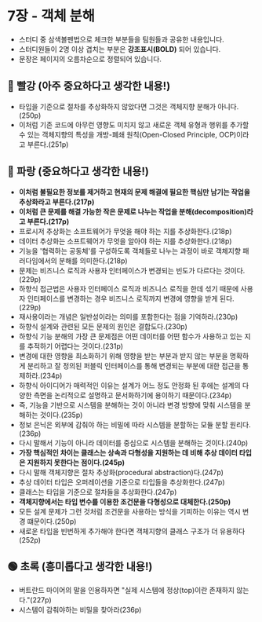 # 7장 - 객체 분해

- 스터디 중 삼색볼펜법으로 체크한 부분들을 팀원들과 공유한 내용입니다.
- 스터디원들이 2명 이상 겹치는 부분은 **강조표시(BOLD)** 되어 있습니다.
- 문장은 페이지의 오름차순으로 정렬되어 있습니다.

## 🔴 빨강 (아주 중요하다고 생각한 내용!)
- 타입을 기준으로 절차를 추상화하지 않았다면 그것은 객체지향 분해가 아니다.(250p)
- 이처럼 기존 코드에 아무런 영향도 미치지 않고 새로운 객체 유형과 행위를 추가할 수 있는 객체지향의 특성을 개방-폐쇄 원칙(Open-Closed Principle, OCP)이라고 부른다.(251p)

## 🔵 파랑 (중요하다고 생각한 내용!)
- **이처럼 불필요한 정보를 제거하고 현재의 문제 해결에 필요한 핵심만 남기는 작업을 추상화라고 부른다.(217p)** 
- **이처럼 큰 문제를 해결 가능한 작은 문제로 나누는 작업을 분해(decomposition)라고 부른다.(217p)**
- 프로시저 추상화는 소프트웨어가 무엇을 해야 하는 지를 추상화한다.(218p)
- 데이터 추상화는 소프트웨어가 무엇을 알아야 하는 지를 추상화한다.(218p)
- 기능을 '협력하는 공동체'를 구성하도록 객체들로 나누는 과정이 바로 객체지향 패러다임에서의 분해를 의미한다.(218p)
- 문제는 비즈니스 로직과 사용자 인터페이스가 변경되는 빈도가 다르다는 것이다.(229p)
- 하향식 접근법은 사용자 인터페이스 로직과 비즈니스 로직을 한데 섞기 때문에 사용자 인터페이스를 변경하는 경우 비즈니스 로직까지 변경에 영향을 받게 된다.(229p)
- 재사용이라는 개념은 일반성이라는 의미를 포함한다는 점을 기억하라.(230p)
- 하향식 설계와 관련된 모든 문제의 원인은 결합도다.(230p)
- 하향식 기능 분해의 가장 큰 문제점은 어떤 데이터를 어떤 함수가 사용하고 있는 지를 추적하기 어렵다는 것이다.(231p)
- 변경에 대한 영향을 최소화하기 위해 영향을 받는 부분과 받지 않는 부분을 명확하게 분리하고 잘 정의된 퍼블릭 인터페이스를 통해 변경되는 부분에 대한 접근을 통제하라.(234p)
- 하향식 아이디어가 매력적인 이유는 설계가 어느 정도 안정화 된 후에는 설계의 다양한 측면을 논리적으로 설명하고 문서화하기에 용이하기 때문이다.(234p)
- 즉, 기능을 기반으로 시스템을 분해하는 것이 아니라 변경 방향에 맞춰 시스템을 분해하는 것이다.(235p)
- 정보 은닉은 외부에 감춰야 하는 비밀에 따라 시스템을 분할하는 모듈 분할 원리다.(236p)
- 다시 말해서 기능이 아니라 데이터를 중심으로 시스템을 분해하는 것이다.(240p)
- **가장 핵심적인 차이는 클래스는 상속과 다형성을 지원하는 데 비해 추상 데이터 타입은 지원하지 못한다는 점이다.(245p)**
- 다시 말해 객체지향은 절차 추상화(procedural abstraction)다.(247p)
- 추상 데이터 타입은 오퍼레이션을 기준으로 타입들을 추상화한다.(247p)
- 클래스는 타입을 기준으로 절차들을 추상화한다.(247p)
- **객체지향에서는 타입 변수를 이용한 조건문을 다형성으로 대체한다.(250p)**
- 모든 설계 문제가 그런 것처럼 조건문을 사용하는 방식을 기피하는 이유는 역시 변경 떄문이다.(250p)
- 새로운 타입을 빈번하게 추가해야 한다면 객체지향의 클래스 구조가 더 유용하다(252p)

## 🟢 초록 (흥미롭다고 생각한 내용!)
- 버트란드 마이어의 말을 인용하자면 "실제 시스템에 정상(top)이란 존재하지 않는다."(227p)
- 시스템이 감춰야하는 비밀을 찾아라(236p)
